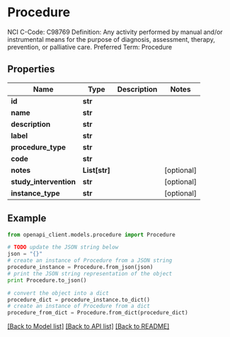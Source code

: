 # Procedure

NCI C-Code: C98769 Definition: Any activity performed by manual and/or instrumental means for the purpose of diagnosis, assessment, therapy, prevention, or palliative care. Preferred Term: Procedure

## Properties
Name | Type | Description | Notes
------------ | ------------- | ------------- | -------------
**id** | **str** |  | 
**name** | **str** |  | 
**description** | **str** |  | 
**label** | **str** |  | 
**procedure_type** | **str** |  | 
**code** | **str** |  | 
**notes** | **List[str]** |  | [optional] 
**study_intervention** | **str** |  | [optional] 
**instance_type** | **str** |  | [optional] 

## Example

```python
from openapi_client.models.procedure import Procedure

# TODO update the JSON string below
json = "{}"
# create an instance of Procedure from a JSON string
procedure_instance = Procedure.from_json(json)
# print the JSON string representation of the object
print Procedure.to_json()

# convert the object into a dict
procedure_dict = procedure_instance.to_dict()
# create an instance of Procedure from a dict
procedure_from_dict = Procedure.from_dict(procedure_dict)
```
[[Back to Model list]](../README.md#documentation-for-models) [[Back to API list]](../README.md#documentation-for-api-endpoints) [[Back to README]](../README.md)


